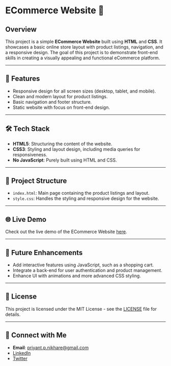 # ECommerce Website 🛒

## Overview
This project is a simple **ECommerce Website** built using **HTML** and **CSS**. It showcases a basic online store layout with product listings, navigation, and a responsive design. The goal of this project is to demonstrate front-end skills in creating a visually appealing and functional eCommerce platform.

---

## 🚀 Features
- Responsive design for all screen sizes (desktop, tablet, and mobile).
- Clean and modern layout for product listings.
- Basic navigation and footer structure.
- Static website with focus on front-end design.

---

## 🛠 Tech Stack
- **HTML5**: Structuring the content of the website.
- **CSS3**: Styling and layout design, including media queries for responsiveness.
- **No JavaScript**: Purely built using HTML and CSS.

---

## 📂 Project Structure
- `index.html`: Main page containing the product listings and layout.
- `style.css`: Handles the styling and responsive design for the website.

---

## 🌐 Live Demo
Check out the live demo of the ECommerce Website [here](#).

---

## 🛒 Future Enhancements
- Add interactive features using JavaScript, such as a shopping cart.
- Integrate a back-end for user authentication and product management.
- Enhance UI with animations and more advanced CSS styling.

---

## 📄 License
This project is licensed under the MIT License - see the [LICENSE](LICENSE) file for details.

---

## 🔗 Connect with Me
- **Email**: priyant.p.nikhare@gmail.com
- [LinkedIn](https://www.linkedin.com/in/nikharepriyant)
- [Twitter](https://twitter.com/Priyant_Nikhare)